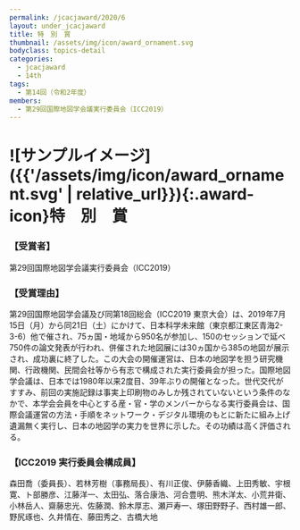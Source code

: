 ```yaml
---
permalink: /jcacjaward/2020/6
layout: under_jcacjaward
title: 特　別　賞
thumbnail: /assets/img/icon/award_ornament.svg
bodyclass: topics-detail
categories:
  - jcacjaward
  - 14th
tags:
  - 第14回（令和2年度）
members:
  - 第29回国際地図学会議実行委員会（ICC2019）
---
```


# ![サンプルイメージ]({{'/assets/img/icon/award_ornament.svg' | relative_url}}){:.award-icon}特　別　賞

### 【受賞者】

第29回国際地図学会議実行委員会（ICC2019）

### 【受賞理由】

第29回国際地図学会議及び同第18回総会（ICC2019 東京大会）は、2019年7月15日（月）から同21日（土）にかけて、日本科学未来館（東京都江東区青海2-3-6）他で催され、75ヵ国・地域から950名が参加し、150のセッションで延べ750件の論文発表が行われ、併催された地図展には30ヵ国から385の地図が展示され、成功裏に終了した。この大会の開催運営は、日本の地図学を担う研究機関、行政機関、民間会社等から有志で構成された実行委員会が担った。国際地図学会議は、日本では1980年以来2度目、39年ぶりの開催となった。世代交代がすすみ、前回の実施記録は事実上印刷物のみしか残されていないという条件のなかで、本学会会員を中心とする産・官・学のメンバーからなる実行委員会は、国際会議運営の方法・手順をネットワーク・デジタル環境のもとに新たに組み上げ遺漏無く実行し、日本の地図学の実力を世界に示した。その功績は高く評価される。

### 【ICC2019 実行委員会構成員】

森田喬（委員長）、若林芳樹（事務局長）、有川正俊、伊藤香織、上田秀敏、宇根寛、ト部勝彦、江藤洋一、太田弘、落合康浩、河合豊明、熊木洋太、小荒井衛、小林岳人、齋藤忠光、佐藤潤、鈴木厚志、瀬戸寿一、塚田野野子、西村雄一郎、野尻琢也、久井情在、藤田秀之、古橋大地
